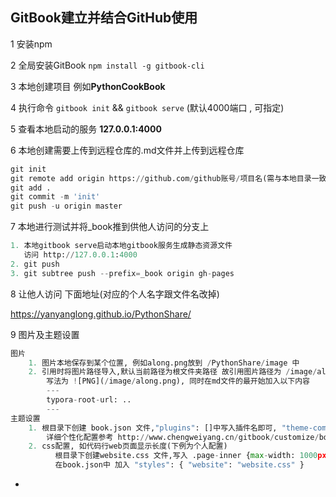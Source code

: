 ## GitBook建立并结合GitHub使用

1 安装npm

2 全局安装GitBook  `npm install -g gitbook-cli`

3 本地创建项目 例如**PythonCookBook** 

4 执行命令 `gitbook init`    && `gitbook serve`  (默认4000端口 , 可指定)

5 查看本地启动的服务 **127.0.0.1:4000**  

6 本地创建需要上传到远程仓库的.md文件并上传到远程仓库

```python
git init
git remote add origin https://github.com/github账号/项目名(需与本地目录一致).git
git add .
git commit -m 'init' 
git push -u origin master
```

7 本地进行测试并将_book推到供他人访问的分支上

```python
1. 本地gitbook serve启动本地gitbook服务生成静态资源文件
   访问 http://127.0.0.1:4000 
2. git push 
3. git subtree push --prefix=_book origin gh-pages
```

8 让他人访问 下面地址(对应的个人名字跟文件名改掉)

https://yanyanglong.github.io/PythonShare/

9  图片及主题设置

```python
图片
	1. 图片本地保存到某个位置, 例如along.png放到 /PythonShare/image 中
	2. 引用时将图片路径导入,默认当前路径为根文件夹路径 故引用图片路径为 /image/along.png
   		写法为 ![PNG](/image/along.png), 同时在md文件的最开始加入以下内容
        ---
        typora-root-url: ..
        ---
主题设置
    1. 根目录下创建 book.json 文件,"plugins": []中写入插件名即可, "theme-comscore"为gitbook中一个主题包 
      	详细个性化配置参考 http://www.chengweiyang.cn/gitbook/customize/book.json.html
    2. css配置, 如代码行web页面显示长度(下例为个人配置)
          根目录下创建website.css 文件,写入 .page-inner {max-width: 1000px;padding: 2px 2px 2px 2px;}
          在book.json中 加入 "styles": { "website": "website.css" }
```









-